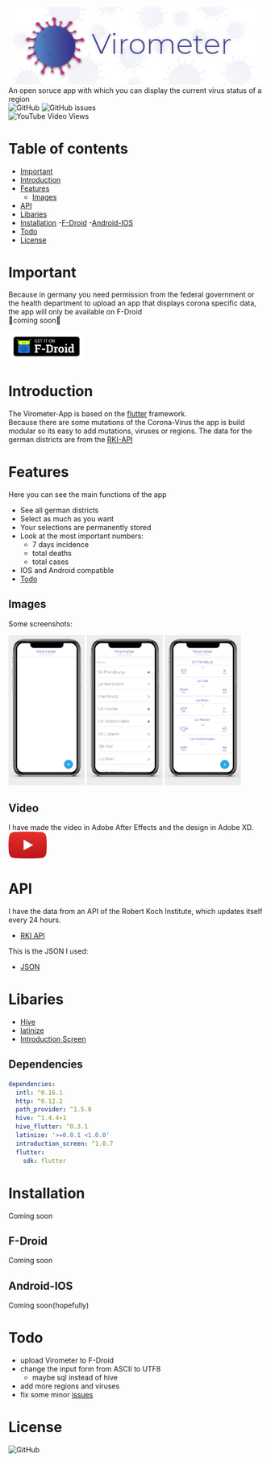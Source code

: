 ![alt text](https://github.com/Domepo/virometer/blob/dev/.github/images/ReadmeHeader.jpg)
An open soruce app with which you can display the current virus status of a region <br>
![GitHub](https://img.shields.io/github/license/domepo/virometer)
![GitHub issues](https://img.shields.io/github/issues/Domepo/virometer)<br>
![YouTube Video Views](https://img.shields.io/youtube/views/oGL7QCgD3a4)

# Table of contents
- [Important](#Important)
- [Introduction](#Introduction)
- [Features](#Features)
  - [Images](#Images)
- [API](#API)
- [Libaries](#Libaries)
- [Installation](#Installation)
  -[F-Droid](#F-Droid)
  -[Android-IOS](#Android-IOS)
- [Todo](#Todo)
- [License](#License)
# Important
Because in germany you need permission from the federal government or the health department to upload an app that displays corona specific data, the app will only be available on F-Droid<br>
🔴coming soon🔴
<p float="left">
<a href="#Important">
<img src="https://github.com/Domepo/virometer/blob/main/.github/images/get-it-on.png" width="30%" />
 </a>  
</p>


# Introduction
The Virometer-App is based on the [flutter](https://flutter.dev/) framework. <br>Because there are some mutations of the Corona-Virus the app is build modular so its easy to add mutations, viruses or regions.
The data for the german districts are from the [RKI-API](#API)

# Features
Here you can see the main functions of the app
- See all german districts
- Select as much as you want
- Your selections are permanently stored
- Look at the most important numbers:
  - 7 days incidence
  - total deaths
  - total cases
- IOS and Android compatible
- [Todo](#Todo)

## Images
Some screenshots: <br>
<p float="left">
  <img src="https://github.com/Domepo/virometer/blob/main/assets/logos%20and%20screens/screens/VirometerAppScreenshot1.png" width="30%" />
  <img src="https://github.com/Domepo/virometer/blob/main/assets/logos%20and%20screens/screens/VirometerAppScreenshot2.png" width="30%" />
  <img src="https://github.com/Domepo/virometer/blob/main/assets/logos%20and%20screens/screens/VirometerAppScreenshot3.png" width="30%" /> 
</p>

## Video
I have made the video in Adobe After Effects and the design in Adobe XD.<br>
 <a href="https://www.youtube.com/watch?v=oGL7QCgD3a4">
  <img src="https://github.com/Domepo/virometer/blob/main/.github/images/youtube-button.png" width="15%" />
</a>  

# API

I have the data from an API of the Robert Koch Institute, which updates itself every 24 hours.<br>
- [RKI API](https://npgeo-corona-npgeo-de.hub.arcgis.com/datasets/8fc79b6cf7054b1b80385bda619f39b8_0)<br>

This is the JSON I used: <br>

- [JSON](https://services7.arcgis.com/mOBPykOjAyBO2ZKk/arcgis/rest/services/RKI_Landkreisdaten/FeatureServer/0/query?where=1%3D1&outFields=cases,deaths,county&returnGeometry=false&outSR=4326&f=json)

# Libaries
- [Hive](https://pub.dev/packages/hive)
- [latinize](https://pub.dev/packages/latinize)
- [Introduction Screen](https://pub.dev/packages/introduction_screen)

## Dependencies
```yaml
dependencies:
  intl: ^0.16.1
  http: ^0.12.2
  path_provider: ^1.5.0
  hive: ^1.4.4+1
  hive_flutter: ^0.3.1
  latinize: '>=0.0.1 <1.0.0'
  introduction_screen: ^1.0.7
  flutter:
    sdk: flutter
```
# Installation
Coming soon
## F-Droid
Coming soon
## Android-IOS
Coming soon(hopefully)

# Todo
- upload Virometer to F-Droid
- change the input form from ASCII to UTF8 
  - maybe sql instead of hive
- add more regions and viruses
- fix some minor [issues](https://github.com/Domepo/virometer/issues)

# License
![GitHub](https://img.shields.io/github/license/domepo/virometer)
